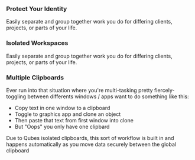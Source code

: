 ### Protect Your Identity

Easily separate and group together work you do
for differing clients, projects, or parts of your life.


### Isolated Workspaces

Easily separate and group together work you do
for differing clients, projects, or parts of your life.


### Multiple Clipboards

Ever run into that situation where you're multi-tasking
pretty fiercely- toggling between differents
windows / apps want to do something like this:

 - Copy text in one window to a clipboard
 - Toggle to graphics app and clone an object
 - Then paste that text from first window into clone
 - But "Oops" you only have one clipbard

Due to Qubes isolated clipboards, this sort of workflow
is built in and happens automatically as you move 
data securely between the global clipboard
